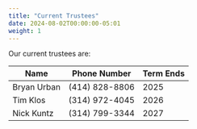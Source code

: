 ```yaml
---
title: "Current Trustees"
date: 2024-08-02T00:00:00-05:01
weight: 1
---
```

Our current trustees are:
<!--more-->
Name        | Phone Number   | Term Ends
------------|----------------|----------
Bryan Urban | (414) 828-8806 | 2025
Tim Klos    | (314) 972-4045 | 2026
Nick Kuntz  | (314) 799-3344 | 2027
